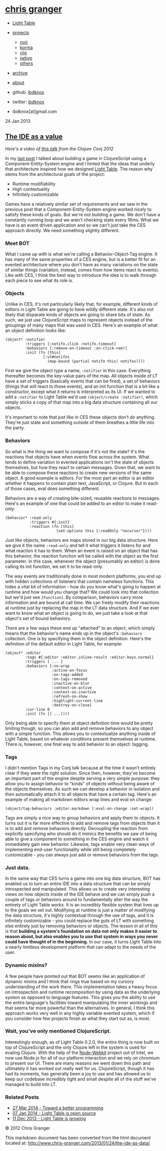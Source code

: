 [chris granger](/)
==================

-   [Light Table](/lighttable/)
-   [projects](/projects)
    -   [noir](/projects/noir)
    -   [korma](/projects/korma)
    -   [cljs](/projects/cljs)
    -   [iwbyp](/projects/iwbyp)
    -   [others](/projects/others)

-   [archive](/archive)
-   [about](/resume)

-   github: [ibdknox](http://github.com/ibdknox)
-   twitter: [ibdknox](http://twitter.com/ibdknox)
-   ibdknox[at]gmail.com

24 Jan 2013

[The IDE as a value](/2013/01/24/the-ide-as-data/)
--------------------------------------------------

*Here's a video of [this
talk](https://www.youtube.com/watch?v=V1Eu9vZaDYw) from the Clojure Conj
2012*

In my [last post](/2012/12/11/anatomy-of-a-knockout/) I talked about
building a game in ClojureScript using a Component-Entity-System engine
and I hinted that the ideas that underly that architecture inspired how
we designed [Light Table](http://www.lighttable.com). The reason why
stems from the architectural goals of the project:

-   Runtime modifiability
-   High contextuality
-   Infinitely customizable

Games have a relatively similar set of requirements and we saw in the
previous post that a Component-Entity-System engine worked nicely to
satisfy these kinds of goals. But we're not building a game. We don't
have a constantly running loop and we aren't checking state every 16ms.
What we have is an event driven application and so we can't just take
the CES approach directly. We need something slightly different.

### Meet BOT

What I came up with is what we're calling a Behavior-Object-Tag engine.
It has many of the same properties of a CES engine, but is a better fit
for an evented architecture where you don't have as many variations on
the state of similar things (variation, instead, comes from how items
react to events). Like with CES, I think the best way to introduce the
idea is to walk through each piece to see what its role is.

### Objects

Unlike in CES, it's not particularly likely that, for example, different
kinds of editors in Light Table are going to have wildly different
state. It's also not likely that disparate kinds of objects are going to
share bits of state. As such, we just use ClojureScript maps to
represent objects instead of the groupings of many maps that was used in
CES. Here's an example of what an object definition looks like:

    (object* :notifier
             :triggers [:notifo.click :notifo.timeout]
             :behaviors [:remove-on-timeout :on-click-rem!]
             :init (fn [this]
                     [:ul#notifos
                       (map-bound (partial notifo this) notifos)]))

First we give the object type a name, `:notifier` in this case.
Everything thereafter becomes the key-value pairs of the map. All
objects inside of LT have a set of triggers (basically events that can
be fired), a set of behaviors (things that will react to those events),
and an init function that is a bit like a constructor, except what it
returns is interpreted as its UI. If we wanted to add a `:notifier` to
Light Table we'd use `(object/create :notifier)`, which simply sticks a
copy of that map into a big data structure containing all our objects.

It's important to note that just like in CES these objects don't *do*
anything. They're just state and something outside of them breathes a
little life into the party.

### Behaviors

So what is the thing we want to compose if it's not the state? It's the
reactions that objects have when events flow across the system. What
tends to define variation in evented applications isn't the state of
objects themselves, but how they react to certain messages. Given that,
we want to be able to compose these reactions to create new versions of
the same object. A good example is editors. For the most part an editor
is an editor whether it happens to contain plain text, JavaScript, or
Clojure. But in each of those cases, eval does something different.

Behaviors are a way of creating bite-sized, reusable reactions to
messages. Here's an example of one that could be added to an editor to
make it read-only:

    (behavior* :read-only
               :triggers #{:init}
               :reaction (fn [this]
                           (set-options this {:readOnly "nocursor"})))

Just like objects, behaviors are maps stored in our big data structure.
Here we give it the name `:read-only` and tell it what triggers it
listens for and what reaction it has to them. When an event is raised on
an object that has this behavior, the reaction function will be called
with the object as the first parameter. In this case, whenever the
object (presumably an editor) is done calling its init function, we set
it to be read-only.

The way events are traditionally done in most modern platforms, you end
up with hidden collections of listeners that contain nameless functions.
This hides a vital bit of information - how do you know what's going to
happen at runtime and how would you change that? We could look into that
collection but we'd just see `[Function]`. By comparison, behaviors
carry more information and are bound at call time. We can freely modify
their reactions at runtime just by replacing the map in the LT data
structure. And if we ever want to know what an object is going to do, we
just take a look at that object's set of bound behaviors.

There are a few ways these end up "attached" to an object, which simply
means that the behavior's name ends up in the object's `:behaviors`
collection. One is by specifying them in the object definition. Here's
the definition of the default editor in Light Table, for example:

    (object* :editor
             :tags #{:editor :editor.inline-result :editor.keys.normal}
             :triggers [ ... ]
             :behaviors [:no-wrap
                         :active-on-focus
                         :on-tags-added
                         :on-tags-removed
                         :inactive-on-blur
                         :context-on-active
                         :context-on-inactive
                         :refresh-on-show
                         :highlight-current-line
                         :destroy-on-close]
             :cur-line 0
             :init (fn [] ...))))

Only being able to specify them at object definition time would be
pretty limiting though, so you can also add and remove behaviors to any
object with a simple function. This allows you to contextualize anything
inside of Light Table, based on whatever conditions present themselves
at runtime. There is, however, one final way to add behavior to an
object: tagging.

### Tags

I didn't mention Tags in my Conj talk because at the time it wasn't
entirely clear if they were the right solution. Since then, however,
they've become an important part of the engine despite serving a very
simple purpose: they allow you to assign behavior to "kinds" of objects
without being aware of the objects themselves. As such we can develop a
behavior in isolation and then automatically attach it to all objects
that have a certain tag. Here's an example of making all markdown
editors wrap lines and eval on change:

    (object/tag-behaviors :editor.markdown [:eval-on-change :set-wrap])

Tags are simply a nice way to group behaviors and apply them to objects.
It turns out it is far more effective to add and remove tags from
objects than it is to add and remove behaviors directly. Decoupling the
reaction from explicitly specifying who should do it mimics the benefits
we saw of being able to give a component to something in the CES engine
and watch it immediately gain new behavior. Likewise, tags enable very
clean ways of implementing end-user functionality while still being
completely customizable - you can always just add or remove behaviors
from the tags.

### Just data.

In the same way that CES turns a game into one big data structure, BOT
has enabled us to turn an entire IDE into a data structure that can be
simply introspected and manipulated. This allows us to create very
interesting views on how objects inside of the IDE behave and we can
simply push a couple of tags or behaviors around to fundamentally alter
the way the entirety of Light Table works. It is an incredibly flexible
system that lives up to the goals we set out. Modifying at runtime is
just a matter of modifying the data structure, it's highly contextual
through the use of tags, and it is infinitely customizable - you could
replace the guts of LT with something else entirely just by removing
behaviors or objects. The lesson in all of this is that **building a
system's foundation on data not only makes it easier to reason about,
but also enables you to use that system in ways you never could have
thought of in the beginning.** In our case, it turns Light Table into a
nearly limitless development platform that can adapt to the needs of the
user.

### Dynamic mixins?

A few people have pointed out that BOT seems like an application of
dynamic mixins and I think that rings true based on my cursory
understanding of the work there. This implementation takes a heavy focus
on introspection and runtime recomposition by using data as the
underlying system as opposed to language features. This gives you the
ability to use the entire language's facilities toward manipulating the
inner workings and that seems far more powerful than the alternatives.
In general, I think this approach works very well in any highly variable
evented system, which if you consider how few projects finish as what
they start out as, is most.

### Wait, you've only mentioned ClojureScript.

Interestingly enough, as of Light Table 0.2.0, the entire thing is now
built on top of ClojureScript and the only Clojure left in the system is
used for evaling Clojure. With the help of the
[Node-Webkit](https://github.com/rogerwang/node-webkit) project out of
Intel, we now use Node.js for all of our platform interaction and we
rely on chromium to present our UI. There are many reasons we went down
this path and ultimately it has worked out really well for us.
ClojureScript, though it has had its moments, has generally been a joy
to use and has allowed us to keep our codebase incredibly tight and
small despite all of the stuff we've managed to build into LT.

### Related Posts

-   [27 Mar 2014 - Toward a better
    programming](/2014/03/27/toward-a-better-programming/)
-   [07 Jan 2014 - Light Table is open
    source](/2014/01/07/light-table-is-open-source/)
-   [11 Dec 2013 - Light Table is
    growing](/2013/12/11/light-table-is-growing/)

© 2012 Chris Granger

This markdown document has been converted from the html document located at:
http://www.chris-granger.com/2013/01/24/the-ide-as-data/
